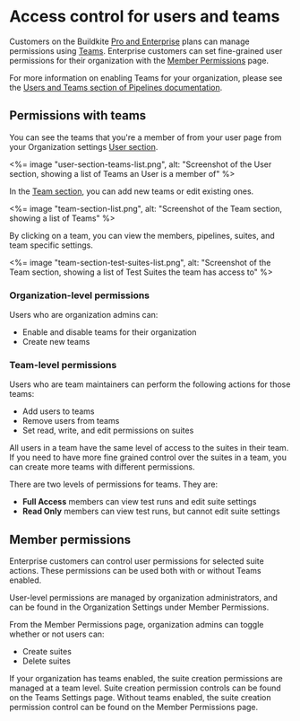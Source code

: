 # Access control for users and teams

Customers on the Buildkite [Pro and Enterprise](https://buildkite.com/pricing) plans can manage permissions using [Teams](#manage-teams-and-permissions). Enterprise customers can set fine-grained user permissions for their organization with the [Member Permissions](#member-permissions) page.

For more information on enabling Teams for your organization, please see the [Users and Teams section of Pipelines documentation](/docs/team-management/permissions).

## Permissions with teams

You can see the teams that you're a member of from your user page from your Organization settings [User section](https://buildkite.com/organizations/~/users/).

<%= image "user-section-teams-list.png", alt: "Screenshot of the User section, showing a list of Teams an User is a member of" %>

In the [Team section](https://buildkite.com/organizations/~/teams), you can add new teams or edit existing ones.

<%= image "team-section-list.png", alt: "Screenshot of the Team section, showing a list of Teams" %>

By clicking on a team, you can view the members, pipelines, suites, and team specific settings.

<%= image "team-section-test-suites-list.png", alt: "Screenshot of the Team section, showing a list of Test Suites the team has access to" %>

### Organization-level permissions

Users who are organization admins can:

* Enable and disable teams for their organization
* Create new teams

### Team-level permissions

Users who are team maintainers can perform the following actions for those teams:

* Add users to teams
* Remove users from teams
* Set read, write, and edit permissions on suites

All users in a team have the same level of access to the suites in their team. If you need to have more fine grained control over the suites in a team, you can create more teams with different permissions.

There are two levels of permissions for teams. They are:

* **Full Access** members can view test runs and edit suite settings
* **Read Only** members can view test runs, but cannot edit suite settings

## Member permissions

Enterprise customers can control user permissions for selected suite actions. These permissions can be used both with or without Teams enabled.

User-level permissions are managed by organization administrators, and can be found in the Organization Settings under Member Permissions.

From the Member Permissions page, organization admins can toggle whether or not users can:

* Create suites
* Delete suites

If your organization has teams enabled, the suite creation permissions are managed at a team level. Suite creation permission controls can be found on the Teams Settings page. Without teams enabled, the suite creation permission control can be found on the Member Permissions page.
